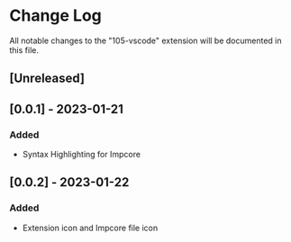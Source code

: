 # Change Log

All notable changes to the "105-vscode" extension will be documented in this file.


## [Unreleased]

## [0.0.1] - 2023-01-21
### Added
- Syntax Highlighting for Impcore

## [0.0.2] - 2023-01-22
### Added
- Extension icon and Impcore file icon


